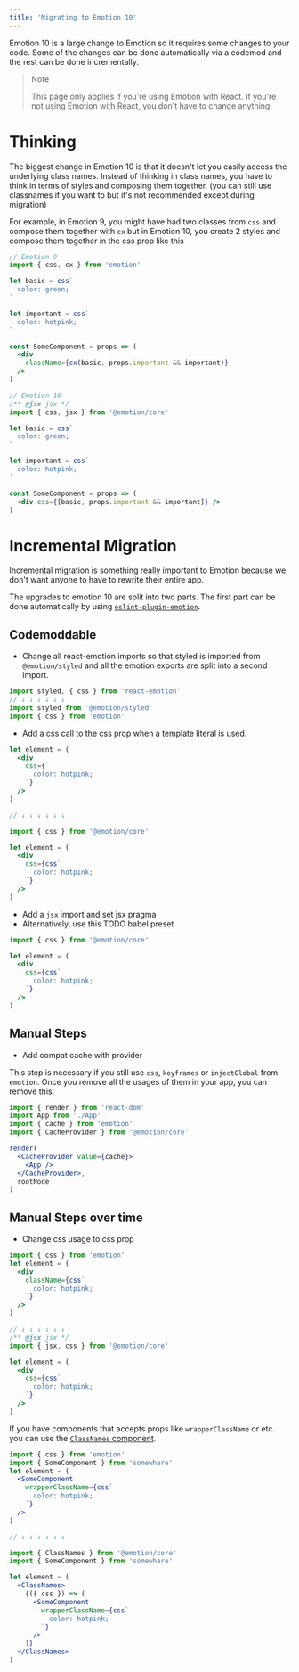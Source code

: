 ```yaml
---
title: 'Migrating to Emotion 10'
---
```


Emotion 10 is a large change to Emotion so it requires some changes to your code. Some of the changes can be done automatically via a codemod and the rest can be done incrementally.

> Note
>
> This page only applies if you're using Emotion with React. If you're not using Emotion with React, you don't have to change anything.

# Thinking

The biggest change in Emotion 10 is that it doesn't let you easily access the underlying class names. Instead of thinking in class names, you have to think in terms of styles and composing them together. (you can still use classnames if you want to but it's not recommended except during migration)

For example, in Emotion 9, you might have had two classes from `css` and compose them together with `cx` but in Emotion 10, you create 2 styles and compose them together in the css prop like this

```jsx
// Emotion 9
import { css, cx } from 'emotion'

let basic = css`
  color: green;
`

let important = css`
  color: hotpink;
`

const SomeComponent = props => (
  <div
    className={cx(basic, props.important && important)}
  />
)
```

```jsx
// Emotion 10
/** @jsx jsx */
import { css, jsx } from '@emotion/core'

let basic = css`
  color: green;
`

let important = css`
  color: hotpink;
`

const SomeComponent = props => (
  <div css={[basic, props.important && important]} />
)
```

# Incremental Migration

Incremental migration is something really important to Emotion because we don't want anyone to have to rewrite their entire app.

The upgrades to emotion 10 are split into two parts. The first part can be done automatically by using [`eslint-plugin-emotion`](./eslint-plugin-emotion#emotion-10-codemods).

## Codemoddable

- Change all react-emotion imports so that styled is imported from `@emotion/styled` and all the emotion exports are split into a second import.

```jsx
import styled, { css } from 'react-emotion'
// ↓ ↓ ↓ ↓ ↓ ↓
import styled from '@emotion/styled'
import { css } from 'emotion'
```

- Add a css call to the css prop when a template literal is used.

```jsx
let element = (
  <div
    css={`
      color: hotpink;
    `}
  />
)

// ↓ ↓ ↓ ↓ ↓ ↓

import { css } from '@emotion/core'

let element = (
  <div
    css={css`
      color: hotpink;
    `}
  />
)
```

- Add a `jsx` import and set jsx pragma
- Alternatively, use this TODO babel preset

```jsx
import { css } from '@emotion/core'

let element = (
  <div
    css={css`
      color: hotpink;
    `}
  />
)
```

## Manual Steps

- Add compat cache with provider

This step is necessary if you still use `css`, `keyframes` or `injectGlobal` from `emotion`. Once you remove all the usages of them in your app, you can remove this.

```jsx
import { render } from 'react-dom'
import App from './App'
import { cache } from 'emotion'
import { CacheProvider } from '@emotion/core'

render(
  <CacheProvider value={cache}>
    <App />
  </CacheProvider>,
  rootNode
)
```

## Manual Steps over time

- Change css usage to css prop

```jsx
import { css } from 'emotion'
let element = (
  <div
    className={css`
      color: hotpink;
    `}
  />
)

// ↓ ↓ ↓ ↓ ↓ ↓
/** @jsx jsx */
import { jsx, css } from '@emotion/core'

let element = (
  <div
    css={css`
      color: hotpink;
    `}
  />
)
```

If you have components that accepts props like `wrapperClassName` or etc. you can use the [`ClassNames` component](./class-names.md).

```jsx
import { css } from 'emotion'
import { SomeComponent } from 'somewhere'
let element = (
  <SomeComponent
    wrapperClassName={css`
      color: hotpink;
    `}
  />
)

// ↓ ↓ ↓ ↓ ↓ ↓

import { ClassNames } from '@emotion/core'
import { SomeComponent } from 'somewhere'

let element = (
  <ClassNames>
    {({ css }) => (
      <SomeComponent
        wrapperClassName={css`
          color: hotpink;
        `}
      />
    )}
  </ClassNames>
)
```
